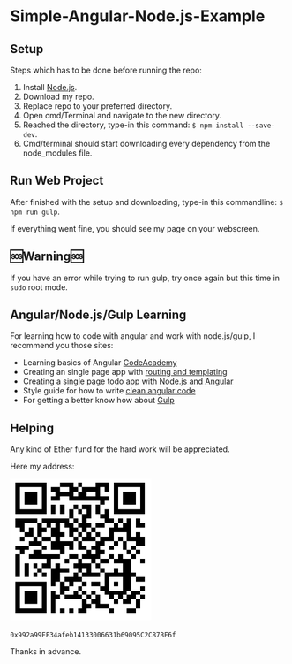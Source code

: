 # Simple-Angular-Node.js-Example

## Setup
Steps which has to be done before running the repo:
 1. Install [Node.js](https://nodejs.org/en/).
 2. Download my repo.
 3. Replace repo to your preferred directory.
 4. Open cmd/Terminal and navigate to the new directory.
 5. Reached the directory, type-in this command: ```$ npm install --save-dev```.
 6. Cmd/terminal should start downloading every dependency from the node_modules file.

## Run Web Project
After finished with the setup and downloading, type-in this commandline: ```$ npm run gulp```.

If everything went fine, you should see my page on your webscreen.

## :sos:Warning:sos:
If you have an error while trying to run gulp, try once again but this time in ```sudo``` root mode.

## Angular/Node.js/Gulp Learning
For learning how to code with angular and work with node.js/gulp, I recommend you those sites:
  - Learning basics of Angular [CodeAcademy](https://www.codecademy.com/learn/learn-angularjs)
  - Creating an single page app with [routing and templating](https://scotch.io/tutorials/single-page-apps-with-angularjs-routing-and-templating)
  - Creating a single page todo app with [Node.js and Angular](https://scotch.io/tutorials/creating-a-single-page-todo-app-with-node-and-angular)
  - Style guide for how to write [clean angular code](https://github.com/johnpapa/angular-styleguide/tree/master/a1)
  - For getting a better know how about [Gulp](https://scotch.io/tutorials/automate-your-tasks-easily-with-gulp-js)

## Helping
Any kind of Ether fund for the hard work will be appreciated.

Here my address:

<img src="etherQR.png" height="256" width="256">

```0x992a99EF34afeb14133006631b69095C2C87BF6f```

Thanks in advance.
